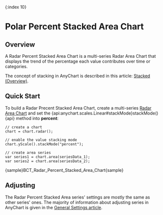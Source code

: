 {:index 10}
# Polar Percent Stacked Area Chart

## Overview

A Radar Percent Stacked Area Chart is a multi-series Radar Area Chart that displays the trend of the percentage each value contributes over time or categories.

The concept of stacking in AnyChart is described in this article: [Stacked (Overview)](../Overview).

## Quick Start

To build a Radar Precent Stacked Area Chart, create a multi-series [Radar Area Chart](../../Radar_Plot/Area_Chart) and set the {api:anychart.scales.Linear#stackMode}stackMode(){api} method into **percent**:

```
// create a chart
chart = chart.radar();

// enable the value stacking mode
chart.yScale().stackMode("percent");

// create area series
var series1 = chart.area(seriesData_1);
var series2 = chart.area(seriesData_2);
```

{sample}BCT\_Radar\_Percent\_Stacked\_Area\_Chart{sample}

## Adjusting

The Radar Percent Stacked Area series' settings are mostly the same as other series' ones. The majority of information about adjusting series in AnyChart is given in the [General Settings article](../../General_Settings).